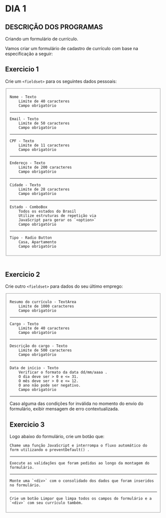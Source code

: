 # DIA 1

## DESCRIÇÃO DOS PROGRAMAS


Criando um formulário de currículo.

Vamos criar um formulário de cadastro de currículo com base na especificação a seguir:

## Exercicio 1

Crie um `<fieldset>` para os seguintes dados pessoais:

<fieldset>

    Nome - Texto
        Limite de 40 caracteres
        Campo obrigatório
<hr>

    Email - Texto
        Limite de 50 caracteres
        Campo obrigatório
<hr>

    CPF - Texto
        Limite de 11 caracteres
        Campo obrigatório
<hr>

    Endereço - Texto
        Limite de 200 caracteres
        Campo obrigatório
<hr>

    Cidade - Texto
        Limite de 28 caracteres
        Campo obrigatório
<hr>

    Estado - ComboBox
        Todos os estados do Brasil
        Utilize estruturas de repetição via
        JavaScript para gerar os `<option>`
        Campo obrigatório
<hr>

    Tipo - Radio Button
        Casa, Apartamento
        Campo obrigatório
</fieldset>
<br>

## Exercicio 2

Crie outro `<fieldset>` para dados do seu último emprego:

<fieldset>

    Resumo do currículo - TextArea
        Limite de 1000 caracteres
        Campo obrigatório
<hr>

    Cargo - Texto
        Limite de 40 caracteres
        Campo obrigatório
<hr>

    Descrição do cargo - Texto
        Limite de 500 caracteres
        Campo obrigatório
<hr>

    Data de início - Texto
        Verificar o formato da data dd/mm/aaaa .
        O dia deve ser > 0 e <= 31.
        O mês deve ser > 0 e <= 12.
        O ano não pode ser negativo.
        Campo obrigatório
<hr>

Caso alguma das condições for inválida no momento do envio do formulário, exibir mensagem de erro contextualizada.

## Exercicio 3

Logo abaixo do formulário, crie um botão que:

    Chame uma função JavaScript e interrompa o fluxo automático do form utilizando o preventDefault() .
<hr>

    Execute as validações que foram pedidas ao longo da montagem do formulário.
<hr>

    Monte uma `<div>` com o consolidado dos dados que foram inseridos no formulário.
<hr>

    Crie um botão Limpar que limpa todos os campos do formulário e a `<div>` com seu currículo também.
